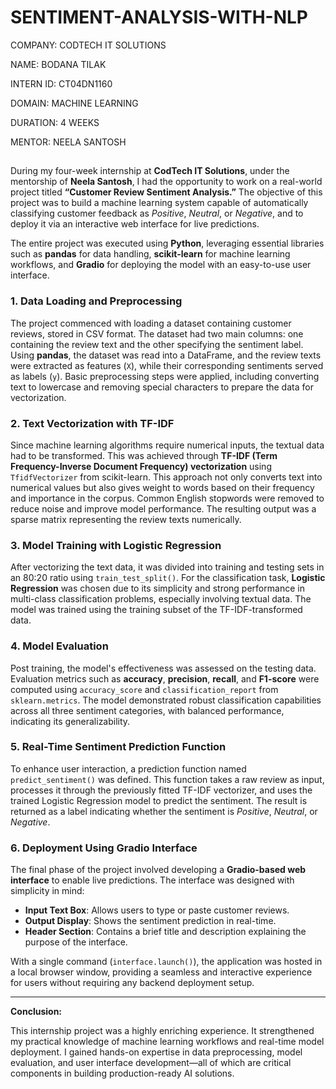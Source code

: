 # SENTIMENT-ANALYSIS-WITH-NLP

COMPANY: CODTECH IT SOLUTIONS

NAME: BODANA TILAK

INTERN ID: CT04DN1160

DOMAIN: MACHINE LEARNING

DURATION: 4 WEEKS

MENTOR: NEELA SANTOSH

##

During my four-week internship at **CodTech IT Solutions**, under the mentorship of **Neela Santosh**, I had the opportunity to work on a real-world project titled **“Customer Review Sentiment Analysis.”** The objective of this project was to build a machine learning system capable of automatically classifying customer feedback as *Positive*, *Neutral*, or *Negative*, and to deploy it via an interactive web interface for live predictions.

The entire project was executed using **Python**, leveraging essential libraries such as **pandas** for data handling, **scikit-learn** for machine learning workflows, and **Gradio** for deploying the model with an easy-to-use user interface.

### 1. Data Loading and Preprocessing

The project commenced with loading a dataset containing customer reviews, stored in CSV format. The dataset had two main columns: one containing the review text and the other specifying the sentiment label. Using **pandas**, the dataset was read into a DataFrame, and the review texts were extracted as features (`X`), while their corresponding sentiments served as labels (`y`). Basic preprocessing steps were applied, including converting text to lowercase and removing special characters to prepare the data for vectorization.

### 2. Text Vectorization with TF-IDF

Since machine learning algorithms require numerical inputs, the textual data had to be transformed. This was achieved through **TF-IDF (Term Frequency-Inverse Document Frequency) vectorization** using `TfidfVectorizer` from scikit-learn. This approach not only converts text into numerical values but also gives weight to words based on their frequency and importance in the corpus. Common English stopwords were removed to reduce noise and improve model performance. The resulting output was a sparse matrix representing the review texts numerically.

### 3. Model Training with Logistic Regression

After vectorizing the text data, it was divided into training and testing sets in an 80:20 ratio using `train_test_split()`. For the classification task, **Logistic Regression** was chosen due to its simplicity and strong performance in multi-class classification problems, especially involving textual data. The model was trained using the training subset of the TF-IDF-transformed data.

### 4. Model Evaluation

Post training, the model's effectiveness was assessed on the testing data. Evaluation metrics such as **accuracy**, **precision**, **recall**, and **F1-score** were computed using `accuracy_score` and `classification_report` from `sklearn.metrics`. The model demonstrated robust classification capabilities across all three sentiment categories, with balanced performance, indicating its generalizability.

### 5. Real-Time Sentiment Prediction Function

To enhance user interaction, a prediction function named `predict_sentiment()` was defined. This function takes a raw review as input, processes it through the previously fitted TF-IDF vectorizer, and uses the trained Logistic Regression model to predict the sentiment. The result is returned as a label indicating whether the sentiment is *Positive*, *Neutral*, or *Negative*.

### 6. Deployment Using Gradio Interface

The final phase of the project involved developing a **Gradio-based web interface** to enable live predictions. The interface was designed with simplicity in mind:

* **Input Text Box**: Allows users to type or paste customer reviews.
* **Output Display**: Shows the sentiment prediction in real-time.
* **Header Section**: Contains a brief title and description explaining the purpose of the interface.

With a single command (`interface.launch()`), the application was hosted in a local browser window, providing a seamless and interactive experience for users without requiring any backend deployment setup.

---

**Conclusion:**

This internship project was a highly enriching experience. It strengthened my practical knowledge of machine learning workflows and real-time model deployment. I gained hands-on expertise in data preprocessing, model evaluation, and user interface development—all of which are critical components in building production-ready AI solutions.

##
